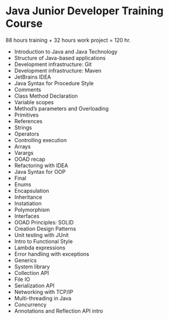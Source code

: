 Java Junior Developer Training Course
=====================================
88 hours training + 32 hours work project = 120 hr.

- Introduction to Java and Java Technology
- Structure of Java-based applications
- Development infrastructure: Git
- Development infrastructure: Maven
- JetBrains IDEA
- Java Syntax for Procedure Style
- Comments
- Class Method Declaration
- Variable scopes
- Method’s parameters and Overloading
- Primitives
- References
- Strings
- Operators
- Controlling execution
- Arrays
- Varargs
- OOAD recap
- Refactoring with IDEA
- Java Syntax for OOP
- Final
- Enums
- Encapsulation
- Inheritance
- Instatiation
- Polymorphism
- Interfaces
- OOAD Principles: SOLID
- Creation Design Patterns
- Unit testing with JUnit
- Intro to Functional Style
- Lambda expressions
- Error handling with exceptions
- Generics
- System library
- Collection API
- File IO
- Serialization API
- Networking with TCP/IP
- Multi-threading in Java
- Concurrency
- Annotations and Reflection API intro
